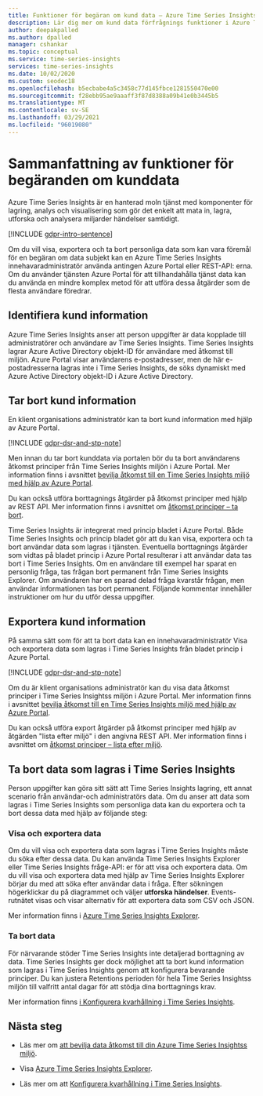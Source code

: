 ```yaml
---
title: Funktioner för begäran om kund data – Azure Time Series Insights | Microsoft Docs
description: Lär dig mer om kund data förfrågnings funktioner i Azure Time Series Insights.
author: deepakpalled
ms.author: dpalled
manager: cshankar
ms.topic: conceptual
ms.service: time-series-insights
services: time-series-insights
ms.date: 10/02/2020
ms.custom: seodec18
ms.openlocfilehash: b5ecbabe4a5c3458c77d145fbce1281550470e00
ms.sourcegitcommit: f28ebb95ae9aaaff3f87d8388a09b41e0b3445b5
ms.translationtype: MT
ms.contentlocale: sv-SE
ms.lasthandoff: 03/29/2021
ms.locfileid: "96019080"
---
```

# <a name="summary-of-customer-data-request-features"></a>Sammanfattning av funktioner för begäranden om kunddata

Azure Time Series Insights är en hanterad moln tjänst med komponenter för lagring, analys och visualisering som gör det enkelt att mata in, lagra, utforska och analysera miljarder händelser samtidigt.

[!INCLUDE [gdpr-intro-sentence](../../includes/gdpr-intro-sentence.md)]

Om du vill visa, exportera och ta bort personliga data som kan vara föremål för en begäran om data subjekt kan en Azure Time Series Insights innehavaradministratör använda antingen Azure Portal eller REST-API: erna. Om du använder tjänsten Azure Portal för att tillhandahålla tjänst data kan du använda en mindre komplex metod för att utföra dessa åtgärder som de flesta användare föredrar.

## <a name="identifying-customer-data"></a>Identifiera kund information

Azure Time Series Insights anser att person uppgifter är data kopplade till administratörer och användare av Time Series Insights. Time Series Insights lagrar Azure Active Directory objekt-ID för användare med åtkomst till miljön. Azure Portal visar användarens e-postadresser, men de här e-postadresserna lagras inte i Time Series Insights, de söks dynamiskt med Azure Active Directory objekt-ID i Azure Active Directory.

## <a name="deleting-customer-data"></a>Tar bort kund information

En klient organisations administratör kan ta bort kund information med hjälp av Azure Portal.

[!INCLUDE [gdpr-dsr-and-stp-note](../../includes/gdpr-dsr-and-stp-note.md)]

Men innan du tar bort kunddata via portalen bör du ta bort användarens åtkomst principer från Time Series Insights miljön i Azure Portal. Mer information finns i avsnittet [bevilja åtkomst till en Time Series Insights miljö med hjälp av Azure Portal](./concepts-access-policies.md).

Du kan också utföra borttagnings åtgärder på åtkomst principer med hjälp av REST API. Mer information finns i avsnittet om [åtkomst principer – ta bort](/rest/api/time-series-insights/management(gen1/gen2)/accesspolicies/delete).

Time Series Insights är integrerat med princip bladet i Azure Portal. Både Time Series Insights och princip bladet gör att du kan visa, exportera och ta bort användar data som lagras i tjänsten. Eventuella borttagnings åtgärder som vidtas på bladet princip i Azure Portal resulterar i att användar data tas bort i Time Series Insights. Om en användare till exempel har sparat en personlig fråga, tas frågan bort permanent från Time Series Insights Explorer. Om användaren har en sparad delad fråga kvarstår frågan, men användar informationen tas bort permanent. Följande kommentar innehåller instruktioner om hur du utför dessa uppgifter.

## <a name="exporting-customer-data"></a>Exportera kund information

På samma sätt som för att ta bort data kan en innehavaradministratör Visa och exportera data som lagras i Time Series Insights från bladet princip i Azure Portal.

[!INCLUDE [gdpr-dsr-and-stp-note](../../includes/gdpr-dsr-and-stp-note.md)]

Om du är klient organisations administratör kan du visa data åtkomst principer i Time Series Insightss miljön i Azure Portal. Mer information finns i avsnittet [bevilja åtkomst till en Time Series Insights miljö med hjälp av Azure Portal](./concepts-access-policies.md).

Du kan också utföra export åtgärder på åtkomst principer med hjälp av åtgärden "lista efter miljö" i den angivna REST API. Mer information finns i avsnittet om [åtkomst principer – lista efter miljö](/rest/api/time-series-insights/management(gen1/gen2)/accesspolicies/listbyenvironment).

## <a name="to-delete-data-stored-within-time-series-insights"></a>Ta bort data som lagras i Time Series Insights

Person uppgifter kan göra sitt sätt att Time Series Insights lagring, ett annat scenario från användar-och administratörs data. Om du anser att data som lagras i Time Series Insights som personliga data kan du exportera och ta bort dessa data med hjälp av följande steg:

### <a name="view-and-export-data"></a>Visa och exportera data

Om du vill visa och exportera data som lagras i Time Series Insights måste du söka efter dessa data. Du kan använda Time Series Insights Explorer eller Time Series Insights fråge-API: er för att visa och exportera data. Om du vill visa och exportera data med hjälp av Time Series Insights Explorer börjar du med att söka efter användar data i fråga. Efter sökningen högerklickar du på diagrammet och väljer **utforska händelser**. Events-rutnätet visas och visar alternativ för att exportera data som CSV och JSON.

Mer information finns i [Azure Time Series Insights Explorer](time-series-insights-explorer.md).

### <a name="delete-data"></a>Ta bort data

För närvarande stöder Time Series Insights inte detaljerad borttagning av data. Time Series Insights ger dock möjlighet att ta bort kund information som lagras i Time Series Insights genom att konfigurera bevarande principer. Du kan justera Retentions perioden för hela Time Series Insightss miljön till valfritt antal dagar för att stödja dina borttagnings krav.

Mer information finns [i Konfigurera kvarhållning i Time Series Insights](time-series-insights-how-to-configure-retention.md).

## <a name="next-steps"></a>Nästa steg

* Läs mer om [att bevilja data åtkomst till din Azure Time Series Insightss miljö](./concepts-access-policies.md).

* Visa [Azure Time Series Insights Explorer](time-series-insights-explorer.md).

* Läs mer om att [Konfigurera kvarhållning i Time Series Insights](time-series-insights-how-to-configure-retention.md).